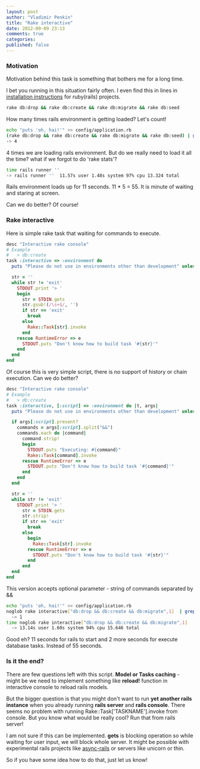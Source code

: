 ```yaml
---
layout: post
author: "Vladimir Penkin"
title: "Rake interactive"
date: 2012-09-09 23:13
comments: true
categories:
published: false
---
```


### Motivation
Motivation behind this task is something that bothers me for a long time.

I bet you running in this situation fairly often. I even find this in lines in [installation instructions](https://github.com/search?q=rake+db%3Acreate+%26%26+rake+db%3Amigrate&type=Everything&repo=&langOverride=&start_value=1) for ruby(rails) projects.

```bash
rake db:drop && rake db:create && rake db:migrate && rake db:seed
```

<!-- more -->

How many times rails environment is getting loaded? Let's count!

```bash
echo "puts 'oh, hai!'" >> config/application.rb
(rake db:drop && rake db:create && rake db:migrate && rake db:seed) | grep "oh, hai!" | wc -l
-> 4
```

4 times we are loading rails environment. But do we really need to load it all the time? what if we forgot to do 'rake stats'?

```bash
time rails runner ''
-> rails runner ''  11.57s user 1.48s system 97% cpu 13.324 total
```

Rails environment loads up for 11 seconds. 11 * 5 = 55. It is minute of waiting and staring at screen.

Can we do better? Of course!

### Rake interactive

Here is simple rake task that waiting for commands to execute.

```ruby
desc "Interactive rake console"
# Example
#   > db:create
task :interactive => :environment do
  puts "Please do not use in environments other than development" unless Rails.env.development?

  str = ''
  while str != 'exit'
    STDOUT.print '> '
    begin
      str = STDIN.gets
      str.gsub!(/\s+$/, '')
      if str == 'exit'
        break
      else
        Rake::Task[str].invoke
      end
    rescue RuntimeError => e
      STDOUT.puts "Don't know how to build task '#{str}'"
    end
  end
end
```

Of course this is very simple script, there is no support of history or chain execution. Can we do better?

```ruby
desc "Interactive rake console"
# Example
#   > db:create
task :interactive, [:script] => :environment do |t, args|
  puts "Please do not use in environments other than development" unless Rails.env.development?

  if args[:script].present?
    commands = args[:script].split("&&")
    commands.each do |command|
      command.strip!
      begin
        STDOUT.puts "Executing: #{command}"
        Rake::Task[command].invoke
      rescue RuntimeError => e
        STDOUT.puts "Don't know how to build task '#{command}'"
      end
    end
  end

  str = ''
  while str != 'exit'
    STDOUT.print '> '
      str = STDIN.gets
      str.strip!
      if str == 'exit'
        break
      else
        begin
          Rake::Task[str].invoke
        rescue RuntimeError => e
          STDOUT.puts "Don't know how to build task '#{str}'"
        end
      end
  end
end
```

This version accepts optional parameter - string of commands separated by &&

```bash
echo "puts 'oh, hai!'" >> config/application.rb
noglob rake interactive["db:drop && db:create && db:migrate",1]  | grep "oh, hai" | wc -l
  -> 1
time noglob rake interactive["db:drop && db:create && db:migrate",1]
  -> 13.14s user 1.60s system 94% cpu 15.646 total
```

Good eh? 11 seconds for rails to start and 2 more seconds for execute database tasks. Instead of 55 seconds.


### Is it the end?

There are few questions left with this script.
**Model or Tasks caching** - might be we need to implement something like **reload!** function in interactive console to reload rails models.

But the bigger question is that you might don't want to run **yet another rails instance** when you already running __rails server__ and __rails console__. There seems no problem with running Rake::Task['TASKNAME'].invoke from console. But you know what would be really cool? Run that from rails server!

I am not sure if this can be implemented. **gets** is blocking operation so while waiting for user input, we will block whole server. It might be possible with experimental rails projects like [async-rails](https://github.com/igrigorik/async-rails) or servers like unicorn or thin.

So if you have some idea how to do that, just let us know!


